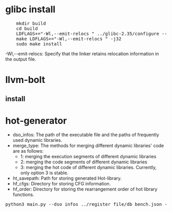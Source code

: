 # glibc install

<pre>
    mkdir build 
    cd build
    LDFLAGS+="-Wl,--emit-relocs " ../glibc-2.35/configure --prefix=/usr/smart_glibc
    make LDFLAGS+="-Wl,--emit-relocs " -j32
    sudo make install
</pre>

-Wl,--emit-relocs: Specify that the linker retains relocation information in the output file.

# llvm-bolt
## install


# hot-generator

- dso_infos: The path of the executable file and the paths of frequently used dynamic libraries.
- merge_type: The methods for merging different dynamic libraries' code are as follows: 
    - 1: merging the execution segments of different dynamic libraries
    - 2: merging the code segments of different dynamic libraries
    - 3: merging the hot code of different dynamic libraries. Currently, only option 3 is stable.
- ht_savepath: Path for storing generated Hot-library.
- hf_cfgs: Directory for storing CFG information.
- hf_order: Directory for storing the rearrangement order of hot library functions.

<pre>
python3 main.py --dso_infos ../register_file/db_bench.json --merge_type 3 --ht_savepath ../hot_template/db_bench.ht --hf_cfgs=../cfg_information/rocksdb/ --hf_order=../cfg_information/rocksdb/
</pre>


